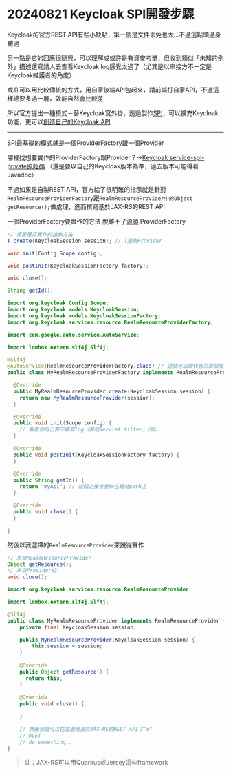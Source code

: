﻿# 20240821 Keycloak SPI開發步驟
Keycloak的官方REST API有些小缺點，第一個是文件未免也太...不過這點頭過身體過

另一點是它的回應很隨興，可以理解成或許是有資安考量，但收到類似「未知的例外」描述還寫請人去查看Keycloak log感覺太過了（尤其是以串接方不一定是Keycloak維護者的角度）


或許可以用比較傳統的方式，用自家後端API包起來，請前端打自家API，不過這樣總要多過一層，效能自然會比較差


所以官方提出一種模式－替Keycloak寫外掛，透過製作[SPI](https://www.keycloak.org/docs/latest/server_development/#_providers)，可以擴充Keycloak功能，更可以[創造自己的Keycloak API](https://www.keycloak.org/docs/latest/server_development/#extending-the-server) 

---

SPI最基礎的模式就是一個ProviderFactory跟一個Provider


哪裡找想要實作的ProviderFactory跟Provider？->[Keycloak service-spi-private原始碼](https://github.com/keycloak/keycloak/tree/33776ad8ed482670a877df6bcaa14db049c13d33/server-spi-private) （還是要以自己的Keycloak版本為準，過去版本可能得看Javadoc）


不過如果是自製REST API，官方給了很明確的指示就是針對`RealmResourceProviderFactory`跟`RealmResourceProvider中的Object getResource();`做處理，進而撰寫基於JAX-RS的REST API


一個ProviderFactory要實作的方法 脫離不了[源頭](https://github.com/keycloak/keycloak/blob/33776ad8ed482670a877df6bcaa14db049c13d33/server-spi/src/main/java/org/keycloak/provider/ProviderFactory.java) ProviderFactory

```java
// 需要覆寫實作的抽象方法
T create(KeycloakSession session); // T是指Provider

void init(Config.Scope config);

void postInit(KeycloakSessionFactory factory);

void close();

String getId();
```

```java
import org.keycloak.Config.Scope;
import org.keycloak.models.KeycloakSession;
import org.keycloak.models.KeycloakSessionFactory;
import org.keycloak.services.resource.RealmResourceProviderFactory;

import com.google.auto.service.AutoService;

import lombok.extern.slf4j.Slf4j;

@Slf4j
@AutoService(RealmResourceProviderFactory.class) // 這個可以取代官方那個描resource的步驟
public class MyRealmResourceProviderFactory implements RealmResourceProviderFactory  {

  @Override
  public MyRealmResourceProvider create(KeycloakSession session) {
    return new MyRealmResourceProvider(session);
  }

  @Override
  public void init(Scope config) {
    // 看看你自己要不要寫log（夢迴Servlet filter）（誤）
  }

  @Override
  public void postInit(KeycloakSessionFactory factory) {
  }

  @Override
  public String getId() {
    return "myApi"; // 這個之後會反映在網址path上
  }

  @Override
  public void close() {
  }

}
```


然後以我選擇的`RealmResourceProvider`來說得實作

```java
// 來自RealmResourceProvider
Object getResource();
// 來自Provider的
void close();
```

```java
import org.keycloak.services.resource.RealmResourceProvider;

import lombok.extern.slf4j.Slf4j;

@Slf4j
public class MyRealmResourceProvider implements RealmResourceProvider {
    private final KeycloakSession session;

    public MyRealmResourceProvider(KeycloakSession session) {
        this.session = session;
    }
  
    @Override
    public Object getResource() {
      return this;
    }
    
    @Override
    public void close() {
        
    }

    // 然後我就可以在這邊寫基於JAX-RS的REST API了^o^
    // @GET
    // do something..
}
```

> 註：JAX-RS可以用Quarkus或Jersey這些framework